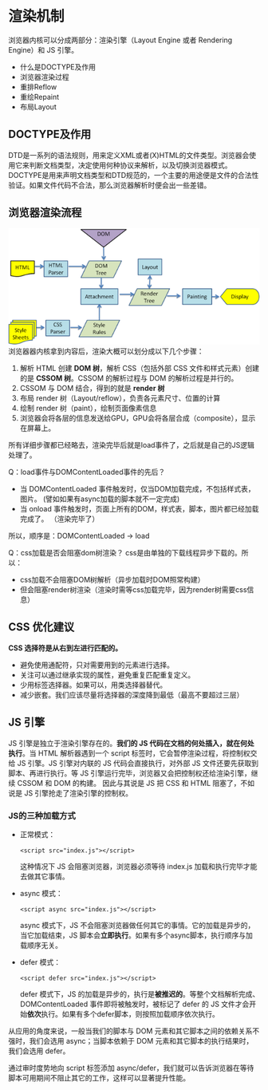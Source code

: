# 渲染机制
浏览器内核可以分成两部分：渲染引擎（Layout Engine 或者 Rendering Engine）和 JS 引擎。

- 什么是DOCTYPE及作用
- 浏览器渲染过程
- 重排Reflow
- 重绘Repaint
- 布局Layout

## DOCTYPE及作用
DTD是一系列的语法规则，用来定义XML或者(X)HTML的文件类型。浏览器会使用它来判断文档类型，决定使用何种协议来解析，以及切换浏览器模式。  
DOCTYPE是用来声明文档类型和DTD规范的，一个主要的用途便是文件的合法性验证。如果文件代码不合法，那么浏览器解析时便会出一些差错。

## 浏览器渲染流程
![浏览器渲染流程](../../images/浏览器渲染流程.png)
浏览器器内核拿到内容后，渲染大概可以划分成以下几个步骤：
1. 解析 HTML 创建 **DOM 树**，解析 CSS（包括外部 CSS 文件和样式元素）创建的是 **CSSOM 树**。CSSOM 的解析过程与 DOM 的解析过程是并行的。
2. CSSOM 与 DOM 结合，得到的就是 **render 树**
3. 布局 render 树（Layout/reflow），负责各元素尺寸、位置的计算
4. 绘制 render 树（paint），绘制页面像素信息
5. 浏览器会将各层的信息发送给GPU，GPU会将各层合成（composite），显示在屏幕上。  

所有详细步骤都已经略去，渲染完毕后就是load事件了，之后就是自己的JS逻辑处理了。

Q：load事件与DOMContentLoaded事件的先后？
- 当 DOMContentLoaded 事件触发时，仅当DOM加载完成，不包括样式表，图片。 (譬如如果有async加载的脚本就不一定完成)
- 当 onload 事件触发时，页面上所有的DOM，样式表，脚本，图片都已经加载完成了。 （渲染完毕了）  

所以，顺序是：DOMContentLoaded -> load

Q：css加载是否会阻塞dom树渲染？
css是由单独的下载线程异步下载的。所以：
- css加载不会阻塞DOM树解析（异步加载时DOM照常构建）
- 但会阻塞render树渲染（渲染时需等css加载完毕，因为render树需要css信息）

## CSS 优化建议
**CSS 选择符是从右到左进行匹配的。**
- 避免使用通配符，只对需要用到的元素进行选择。
- 关注可以通过继承实现的属性，避免重复匹配重复定义。
- 少用标签选择器。如果可以，用类选择器替代。
- 减少嵌套。我们应该尽量将选择器的深度降到最低（最高不要超过三层）

## JS 引擎
JS 引擎是独立于渲染引擎存在的。**我们的 JS 代码在文档的何处插入，就在何处执行**。当 HTML 解析器遇到一个 script 标签时，它会暂停渲染过程，将控制权交给 JS 引擎。JS 引擎对内联的 JS 代码会直接执行，对外部 JS 文件还要先获取到脚本、再进行执行。等 JS 引擎运行完毕，浏览器又会把控制权还给渲染引擎，继续 CSSOM 和 DOM 的构建。 因此与其说是 JS 把 CSS 和 HTML 阻塞了，不如说是 JS 引擎抢走了渲染引擎的控制权。

### JS的三种加载方式
* 正常模式：
    ```
    <script src="index.js"></script>
    ```
    这种情况下 JS 会阻塞浏览器，浏览器必须等待 index.js 加载和执行完毕才能去做其它事情。
    
* async 模式：
    ```
    <script async src="index.js"></script>
    ```
    async 模式下，JS 不会阻塞浏览器做任何其它的事情。它的加载是异步的，当它加载结束，JS 脚本会**立即执行**。如果有多个async脚本，执行顺序与加载顺序无关。
 
* defer 模式：
    ```
    <script defer src="index.js"></script>
    ```
    defer 模式下，JS 的加载是异步的，执行是**被推迟的**。等整个文档解析完成、DOMContentLoaded 事件即将被触发时，被标记了 defer 的 JS 文件才会开始**依次**执行。如果有多个defer脚本，则按照加载顺序依次执行。
 
从应用的角度来说，一般当我们的脚本与 DOM 元素和其它脚本之间的依赖关系不强时，我们会选用 async；当脚本依赖于 DOM 元素和其它脚本的执行结果时，我们会选用 defer。
 
通过审时度势地向 script 标签添加 async/defer，我们就可以告诉浏览器在等待脚本可用期间不阻止其它的工作，这样可以显著提升性能。


